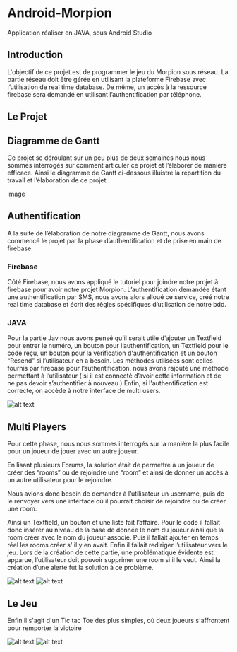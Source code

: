 # Android-Morpion

Application réaliser en JAVA, sous Android Studio

## Introduction

L'objectif de ce projet est de programmer le jeu du Morpion sous réseau. La partie réseau doit être gérée en utilisant la plateforme Firebase avec l’utilisation de real time database.
De même, un accès à la ressource firebase sera demandé en utilisant l’authentification par téléphone.

## Le Projet

## Diagramme de Gantt

Ce projet se déroulant sur un peu plus de deux semaines nous nous sommes interrogés sur comment articuler ce projet et l’élaborer de manière efficace.
Ainsi le diagramme de Gantt ci-dessous illuistre la répartition du travail et l’élaboration de ce projet.

image

## Authentification

A la suite de l’élaboration de notre diagramme de Gantt, nous avons commencé le projet par la phase d’authentification et de prise en main de firebase.

### Firebase

Côté Firebase,  nous avons appliqué le tutoriel pour joindre notre projet à firebase pour avoir notre projet Morpion. L’authentification demandée étant une authentification par SMS, nous avons alors alloué ce service, créé notre real time database  et écrit des règles spécifiques d’utilisation de notre bdd.

### JAVA 

Pour la partie Jav nous avons pensé qu’il serait utile d’ajouter un Textfield pour entrer le numéro, un bouton pour l’authentification, un Textfield pour le code reçu, un bouton pour la vérification d'authentification et un bouton “Resend” si l’utilisateur en a besoin. Les méthodes utilisées sont celles fournis par firebase pour l’authentification.
nous avons rajouté une méthode permettant à l’utilisateur ( si il est connecté d’avoir cette information et de ne pas devoir s’authentifier à nouveau )
Enfin, si l'authentification est correcte, on accède à notre interface de multi users.

![alt text](https://github.com/leo9722/Android-Morpion/blob/master/img/id.PNG)


## Multi Players

Pour cette phase, nous nous sommes interrogés sur la manière la plus facile  pour un joueur de jouer avec un autre joueur.

En lisant plusieurs Forums, la solution était de permettre à un joueur de créer des “rooms” ou de rejoindre une “room” et ainsi de donner un accès à un autre utilisateur pour le rejoindre. 

Nous avions donc besoin de demander à l’utilisateur un username, puis de le renvoyer vers une interface où il pourrait choisir de rejoindre ou de créer une room.

Ainsi un Textfield, un bouton et une liste fait l’affaire.
Pour le code il fallait donc insérer au niveau de la base de donnée le nom du joueur ainsi que la room créer avec le nom du joueur associé. Puis il fallait ajouter en temps réel les rooms créer s' il y en avait. Enfin il fallait rediriger l’utilisateur vers le jeu. Lors de la création de cette partie, une problématique évidente  est apparue, l’utilisateur doit pouvoir supprimer une room si il le veut.
Ainsi la création d’une alerte fut la solution à ce problème.

![alt text](https://github.com/leo9722/Android-Morpion/blob/master/img/multi.PNG)
![alt text](https://github.com/leo9722/Android-Morpion/blob/master/img/multi2.PNG)

## Le Jeu

Enfin il s'agit d'un Tic tac Toe des plus simples, où deux joueurs s'affrontent pour remporter la victoire

![alt text](https://github.com/leo9722/Android-Morpion/blob/master/img/jeu.PNG)
![alt text](https://github.com/leo9722/Android-Morpion/blob/master/img/fin.PNG)






